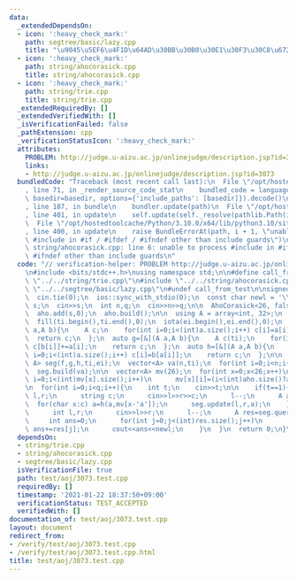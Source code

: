 ```yaml
---
data:
  _extendedDependsOn:
  - icon: ':heavy_check_mark:'
    path: segtree/basic/lazy.cpp
    title: "\u9045\u5EF6\u4F1D\u64AD\u30BB\u30B0\u30E1\u30F3\u30C8\u6728"
  - icon: ':heavy_check_mark:'
    path: string/ahocorasick.cpp
    title: string/ahocorasick.cpp
  - icon: ':heavy_check_mark:'
    path: string/trie.cpp
    title: string/trie.cpp
  _extendedRequiredBy: []
  _extendedVerifiedWith: []
  _isVerificationFailed: false
  _pathExtension: cpp
  _verificationStatusIcon: ':heavy_check_mark:'
  attributes:
    PROBLEM: http://judge.u-aizu.ac.jp/onlinejudge/description.jsp?id=3073
    links:
    - http://judge.u-aizu.ac.jp/onlinejudge/description.jsp?id=3073
  bundledCode: "Traceback (most recent call last):\n  File \"/opt/hostedtoolcache/Python/3.10.0/x64/lib/python3.10/site-packages/onlinejudge_verify/documentation/build.py\"\
    , line 71, in _render_source_code_stat\n    bundled_code = language.bundle(stat.path,\
    \ basedir=basedir, options={'include_paths': [basedir]}).decode()\n  File \"/opt/hostedtoolcache/Python/3.10.0/x64/lib/python3.10/site-packages/onlinejudge_verify/languages/cplusplus.py\"\
    , line 187, in bundle\n    bundler.update(path)\n  File \"/opt/hostedtoolcache/Python/3.10.0/x64/lib/python3.10/site-packages/onlinejudge_verify/languages/cplusplus_bundle.py\"\
    , line 401, in update\n    self.update(self._resolve(pathlib.Path(included), included_from=path))\n\
    \  File \"/opt/hostedtoolcache/Python/3.10.0/x64/lib/python3.10/site-packages/onlinejudge_verify/languages/cplusplus_bundle.py\"\
    , line 400, in update\n    raise BundleErrorAt(path, i + 1, \"unable to process\
    \ #include in #if / #ifdef / #ifndef other than include guards\")\nonlinejudge_verify.languages.cplusplus_bundle.BundleErrorAt:\
    \ string/ahocorasick.cpp: line 6: unable to process #include in #if / #ifdef /\
    \ #ifndef other than include guards\n"
  code: "// verification-helper: PROBLEM http://judge.u-aizu.ac.jp/onlinejudge/description.jsp?id=3073\n\
    \n#include <bits/stdc++.h>\nusing namespace std;\n\n#define call_from_test\n#include\
    \ \"../../string/trie.cpp\"\n#include \"../../string/ahocorasick.cpp\"\n#include\
    \ \"../../segtree/basic/lazy.cpp\"\n#undef call_from_test\n\nsigned main(){\n\
    \  cin.tie(0);\n  ios::sync_with_stdio(0);\n  const char newl = '\\n';\n\n  string\
    \ s;\n  cin>>s;\n  int n,q;\n  cin>>n>>q;\n\n  AhoCorasick<26, false> aho('a');\n\
    \  aho.add(s,0);\n  aho.build();\n\n  using A = array<int, 32>;\n  A ti,ei;\n\
    \  fill(ti.begin(),ti.end(),0);\n  iota(ei.begin(),ei.end(),0);\n  auto f=[&](A\
    \ a,A b){\n    A c;\n    for(int i=0;i<(int)a.size();i++) c[i]=a[i]+b[i];\n  \
    \  return c;\n  };\n  auto g=[&](A a,A b){\n    A c(ti);\n    for(int i=0;i<(int)a.size();i++)\
    \ c[b[i]]+=a[i];\n    return c;\n  };\n  auto h=[&](A a,A b){\n    A c;\n    for(int\
    \ i=0;i<(int)a.size();i++) c[i]=b[a[i]];\n    return c;\n  };\n\n  SegmentTree<A,\
    \ A> seg(f,g,h,ti,ei);\n  vector<A> va(n,ti);\n  for(int i=0;i<n;i++) va[i][0]=1;\n\
    \  seg.build(va);\n\n  vector<A> mv(26);\n  for(int x=0;x<26;x++)\n    for(int\
    \ i=0;i<(int)mv[x].size();i++)\n      mv[x][i]=(i<(int)aho.size()?aho.move(i,char('a'+x)):i);\n\
    \n  for(int i=0;i<q;i++){\n    int t;\n    cin>>t;\n\n    if(t==1){\n      int\
    \ l,r;\n      string c;\n      cin>>l>>r>>c;\n      l--;\n      A a=ei;\n    \
    \  for(char x:c) a=h(a,mv[x-'a']);\n      seg.update(l,r,a);\n    }\n\n    if(t==2){\n\
    \      int l,r;\n      cin>>l>>r;\n      l--;\n      A res=seg.query(l,r);\n \
    \     int ans=0;\n      for(int j=0;j<(int)res.size();j++)\n        if(j<(int)aho.size()&&aho.count(j))\
    \ ans+=res[j];\n      cout<<ans<<newl;\n    }\n  }\n  return 0;\n}\n"
  dependsOn:
  - string/trie.cpp
  - string/ahocorasick.cpp
  - segtree/basic/lazy.cpp
  isVerificationFile: true
  path: test/aoj/3073.test.cpp
  requiredBy: []
  timestamp: '2021-01-22 18:37:50+09:00'
  verificationStatus: TEST_ACCEPTED
  verifiedWith: []
documentation_of: test/aoj/3073.test.cpp
layout: document
redirect_from:
- /verify/test/aoj/3073.test.cpp
- /verify/test/aoj/3073.test.cpp.html
title: test/aoj/3073.test.cpp
---
```

